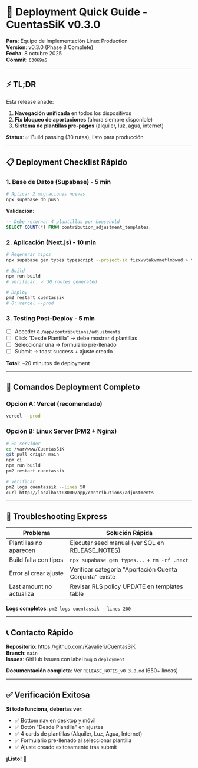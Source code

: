 # 🚀 Deployment Quick Guide - CuentasSiK v0.3.0

**Para**: Equipo de Implementación Linux Production  
**Versión**: v0.3.0 (Phase 8 Complete)  
**Fecha**: 8 octubre 2025  
**Commit**: `63069a5`

---

## ⚡ TL;DR

Esta release añade:
1. **Navegación unificada** en todos los dispositivos
2. **Fix bloqueo de aportaciones** (ahora siempre disponible)
3. **Sistema de plantillas pre-pagos** (alquiler, luz, agua, internet)

**Status**: ✅ Build passing (30 rutas), listo para producción

---

## 📋 Deployment Checklist Rápido

### 1. Base de Datos (Supabase) - 5 min

```bash
# Aplicar 2 migraciones nuevas
npx supabase db push
```

**Validación**:
```sql
-- Debe retornar 4 plantillas por household
SELECT COUNT(*) FROM contribution_adjustment_templates;
```

### 2. Aplicación (Next.js) - 10 min

```bash
# Regenerar tipos
npx supabase gen types typescript --project-id fizxvvtakvmmeflmbwud > types/database.ts

# Build
npm run build
# Verificar: ✓ 30 routes generated

# Deploy
pm2 restart cuentassik
# O: vercel --prod
```

### 3. Testing Post-Deploy - 5 min

- [ ] Acceder a `/app/contributions/adjustments`
- [ ] Click "Desde Plantilla" → debe mostrar 4 plantillas
- [ ] Seleccionar una → formulario pre-llenado
- [ ] Submit → toast success + ajuste creado

**Total**: ~20 minutos de deployment

---

## 🔧 Comandos Deployment Completo

### Opción A: Vercel (recomendado)

```bash
vercel --prod
```

### Opción B: Linux Server (PM2 + Nginx)

```bash
# En servidor
cd /var/www/CuentasSiK
git pull origin main
npm ci
npm run build
pm2 restart cuentassik

# Verificar
pm2 logs cuentassik --lines 50
curl http://localhost:3000/app/contributions/adjustments
```

---

## 🐛 Troubleshooting Express

| Problema | Solución Rápida |
|----------|-----------------|
| Plantillas no aparecen | Ejecutar seed manual (ver SQL en RELEASE_NOTES) |
| Build falla con tipos | `npx supabase gen types...` + `rm -rf .next` |
| Error al crear ajuste | Verificar categoría "Aportación Cuenta Conjunta" existe |
| Last amount no actualiza | Revisar RLS policy UPDATE en templates table |

**Logs completos**: `pm2 logs cuentassik --lines 200`

---

## 📞 Contacto Rápido

**Repositorio**: https://github.com/Kavalieri/CuentasSiK  
**Branch**: `main`  
**Issues**: GitHub Issues con label `bug` o `deployment`

**Documentación completa**: Ver `RELEASE_NOTES_v0.3.0.md` (650+ líneas)

---

## ✅ Verificación Exitosa

**Si todo funciona, deberías ver**:
- ✅ Bottom nav en desktop y móvil
- ✅ Botón "Desde Plantilla" en ajustes
- ✅ 4 cards de plantillas (Alquiler, Luz, Agua, Internet)
- ✅ Formulario pre-llenado al seleccionar plantilla
- ✅ Ajuste creado exitosamente tras submit

**¡Listo! 🎉**

